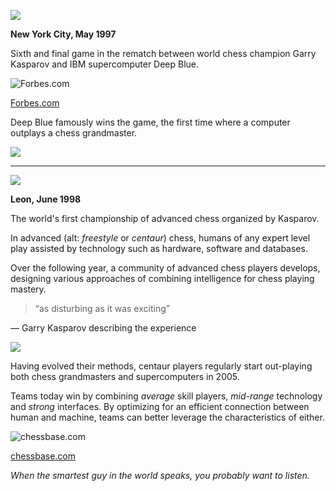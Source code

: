 
![](https://images.squarespace-cdn.com/content/v1/52e6960be4b04ab8b0fe1b40/1475517241058-TX80DN5MIQK15BDL4EKI/image-asset.jpeg?format=2500w)

**New York City, May 1997**

  
Sixth and final game in the rematch between world chess champion Garry Kasparov and IBM supercomputer Deep Blue.

![Forbes.com](https://images.squarespace-cdn.com/content/v1/52e6960be4b04ab8b0fe1b40/1470261159572-6UOF6O1UV7AKR2PN8OW5/image-asset.jpeg?format=1500w)

[Forbes.com](http://blogs-images.forbes.com/davidewalt/files/2011/08/kasparov-deep-blue-game-6-1997.jpg)

Deep Blue famously wins the game, the first time where a computer outplays a chess grandmaster.

![](https://images.squarespace-cdn.com/content/v1/52e6960be4b04ab8b0fe1b40/1475517264501-GJAXQDI73M02CP4SLG6X/image-asset.jpeg?format=1500w)

---

![](https://images.squarespace-cdn.com/content/v1/52e6960be4b04ab8b0fe1b40/1477250196983-0OPB8QN2AD3ZYHTD4DPB/image-asset.png?format=1000w)

**Leon, June 1998**

The world's first championship of advanced chess organized by Kasparov.

In advanced (alt: _freestyle_ or _centaur_) chess, humans of any expert level play assisted by technology such as hardware, software and databases.

Over the following year, a community of advanced chess players develops, designing various approaches of combining intelligence for chess playing mastery.

> “as disturbing as it was exciting”

— Garry Kasparov describing the experience

![](https://images.squarespace-cdn.com/content/v1/52e6960be4b04ab8b0fe1b40/1475519487391-DPCRR0X4BRBNYG8ABH1K/image-asset.png?format=1500w)

Having evolved their methods, centaur players regularly start out-playing both chess grandmasters and supercomputers in 2005.

Teams today win by combining _average_ skill players, _mid-range_ technology and _strong_ interfaces. By optimizing for an efficient connection between human and machine, teams can better leverage the characteristics of either.

![chessbase.com](https://images.squarespace-cdn.com/content/v1/52e6960be4b04ab8b0fe1b40/1470261062724-E1185FGDNNPRZT9PAD4L/image-asset.jpeg?format=1000w)

[chessbase.com](http://en.chessbase.com/portals/4/files/news/2010/kasparov31.jpg)

_When the smartest guy in the world speaks, you probably want to listen._

